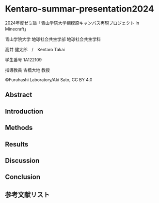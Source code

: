 # Kentaro-summar-presentation2024
2024年度ゼミ論「青山学院大学相模原キャンパス再現プロジェクト in Minecraft」

青山学院大学 地球社会共生学部 地球社会共生学科

高井 健太郎　/　Kentaro Takai

学生番号 1A122109

指導教員 古橋大地 教授

©︎Furuhashi Laboratory/Aki Sato, CC BY 4.0

## Abstract


## Introduction


## Methods

## Results

## Discussion

## Conclusion

## 参考文献リスト
